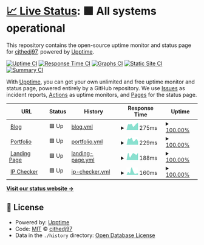 # [📈 Live Status](https://status.cjthedj97.com): <!--live status--> **🟩 All systems operational**

This repository contains the open-source uptime monitor and status page for [cjthedj97](https://status.cjthedj97.com), powered by [Upptime](https://github.com/upptime/upptime).

[![Uptime CI](https://github.com/cjthedj97/status.cjthedj97.com/workflows/Uptime%20CI/badge.svg)](https://github.com/cjthedj97/status.cjthedj97.com/actions?query=workflow%3A%22Uptime+CI%22)
[![Response Time CI](https://github.com/cjthedj97/status.cjthedj97.com/workflows/Response%20Time%20CI/badge.svg)](https://github.com/cjthedj97/status.cjthedj97.com/actions?query=workflow%3A%22Response+Time+CI%22)
[![Graphs CI](https://github.com/cjthedj97/status.cjthedj97.com/workflows/Graphs%20CI/badge.svg)](https://github.com/cjthedj97/status.cjthedj97.com/actions?query=workflow%3A%22Graphs+CI%22)
[![Static Site CI](https://github.com/cjthedj97/status.cjthedj97.com/workflows/Static%20Site%20CI/badge.svg)](https://github.com/cjthedj97/status.cjthedj97.com/actions?query=workflow%3A%22Static+Site+CI%22)
[![Summary CI](https://github.com/cjthedj97/status.cjthedj97.com/workflows/Summary%20CI/badge.svg)](https://github.com/cjthedj97/status.cjthedj97.com/actions?query=workflow%3A%22Summary+CI%22)

With [Upptime](https://upptime.js.org), you can get your own unlimited and free uptime monitor and status page, powered entirely by a GitHub repository. We use [Issues](https://github.com/cjthedj97/status.cjthedj97.com/issues) as incident reports, [Actions](https://github.com/cjthedj97/status.cjthedj97.com/actions) as uptime monitors, and [Pages](https://status.cjthedj97.com) for the status page.

<!--start: status pages-->
<!-- This summary is generated by Upptime (https://github.com/upptime/upptime) -->
<!-- Do not edit this manually, your changes will be overwritten -->
<!-- prettier-ignore -->
| URL | Status | History | Response Time | Uptime |
| --- | ------ | ------- | ------------- | ------ |
| <img alt="" src="https://cjthedj97.me/assets/favicon.ico" height="13"> [Blog](https://blog.cjthedj97.me) | 🟩 Up | [blog.yml](https://github.com/cjthedj97/status.cjthedj97.me/commits/HEAD/history/blog.yml) | <details><summary><img alt="Response time graph" src="./graphs/blog/response-time-week.png" height="20"> 275ms</summary><br><a href="https://status.cjthedj97.me/history/blog"><img alt="Response time 196" src="https://img.shields.io/endpoint?url=https%3A%2F%2Fraw.githubusercontent.com%2Fcjthedj97%2Fstatus.cjthedj97.me%2FHEAD%2Fapi%2Fblog%2Fresponse-time.json"></a><br><a href="https://status.cjthedj97.me/history/blog"><img alt="24-hour response time 279" src="https://img.shields.io/endpoint?url=https%3A%2F%2Fraw.githubusercontent.com%2Fcjthedj97%2Fstatus.cjthedj97.me%2FHEAD%2Fapi%2Fblog%2Fresponse-time-day.json"></a><br><a href="https://status.cjthedj97.me/history/blog"><img alt="7-day response time 275" src="https://img.shields.io/endpoint?url=https%3A%2F%2Fraw.githubusercontent.com%2Fcjthedj97%2Fstatus.cjthedj97.me%2FHEAD%2Fapi%2Fblog%2Fresponse-time-week.json"></a><br><a href="https://status.cjthedj97.me/history/blog"><img alt="30-day response time 249" src="https://img.shields.io/endpoint?url=https%3A%2F%2Fraw.githubusercontent.com%2Fcjthedj97%2Fstatus.cjthedj97.me%2FHEAD%2Fapi%2Fblog%2Fresponse-time-month.json"></a><br><a href="https://status.cjthedj97.me/history/blog"><img alt="1-year response time 205" src="https://img.shields.io/endpoint?url=https%3A%2F%2Fraw.githubusercontent.com%2Fcjthedj97%2Fstatus.cjthedj97.me%2FHEAD%2Fapi%2Fblog%2Fresponse-time-year.json"></a></details> | <details><summary><a href="https://status.cjthedj97.me/history/blog">100.00%</a></summary><a href="https://status.cjthedj97.me/history/blog"><img alt="All-time uptime 99.94%" src="https://img.shields.io/endpoint?url=https%3A%2F%2Fraw.githubusercontent.com%2Fcjthedj97%2Fstatus.cjthedj97.me%2FHEAD%2Fapi%2Fblog%2Fuptime.json"></a><br><a href="https://status.cjthedj97.me/history/blog"><img alt="24-hour uptime 100.00%" src="https://img.shields.io/endpoint?url=https%3A%2F%2Fraw.githubusercontent.com%2Fcjthedj97%2Fstatus.cjthedj97.me%2FHEAD%2Fapi%2Fblog%2Fuptime-day.json"></a><br><a href="https://status.cjthedj97.me/history/blog"><img alt="7-day uptime 100.00%" src="https://img.shields.io/endpoint?url=https%3A%2F%2Fraw.githubusercontent.com%2Fcjthedj97%2Fstatus.cjthedj97.me%2FHEAD%2Fapi%2Fblog%2Fuptime-week.json"></a><br><a href="https://status.cjthedj97.me/history/blog"><img alt="30-day uptime 100.00%" src="https://img.shields.io/endpoint?url=https%3A%2F%2Fraw.githubusercontent.com%2Fcjthedj97%2Fstatus.cjthedj97.me%2FHEAD%2Fapi%2Fblog%2Fuptime-month.json"></a><br><a href="https://status.cjthedj97.me/history/blog"><img alt="1-year uptime 100.00%" src="https://img.shields.io/endpoint?url=https%3A%2F%2Fraw.githubusercontent.com%2Fcjthedj97%2Fstatus.cjthedj97.me%2FHEAD%2Fapi%2Fblog%2Fuptime-year.json"></a></details>
| <img alt="" src="https://cjthedj97.me/assets/favicon.ico" height="13"> [Portfolio](https://portfolio.cjthedj97.me) | 🟩 Up | [portfolio.yml](https://github.com/cjthedj97/status.cjthedj97.me/commits/HEAD/history/portfolio.yml) | <details><summary><img alt="Response time graph" src="./graphs/portfolio/response-time-week.png" height="20"> 229ms</summary><br><a href="https://status.cjthedj97.me/history/portfolio"><img alt="Response time 191" src="https://img.shields.io/endpoint?url=https%3A%2F%2Fraw.githubusercontent.com%2Fcjthedj97%2Fstatus.cjthedj97.me%2FHEAD%2Fapi%2Fportfolio%2Fresponse-time.json"></a><br><a href="https://status.cjthedj97.me/history/portfolio"><img alt="24-hour response time 301" src="https://img.shields.io/endpoint?url=https%3A%2F%2Fraw.githubusercontent.com%2Fcjthedj97%2Fstatus.cjthedj97.me%2FHEAD%2Fapi%2Fportfolio%2Fresponse-time-day.json"></a><br><a href="https://status.cjthedj97.me/history/portfolio"><img alt="7-day response time 229" src="https://img.shields.io/endpoint?url=https%3A%2F%2Fraw.githubusercontent.com%2Fcjthedj97%2Fstatus.cjthedj97.me%2FHEAD%2Fapi%2Fportfolio%2Fresponse-time-week.json"></a><br><a href="https://status.cjthedj97.me/history/portfolio"><img alt="30-day response time 213" src="https://img.shields.io/endpoint?url=https%3A%2F%2Fraw.githubusercontent.com%2Fcjthedj97%2Fstatus.cjthedj97.me%2FHEAD%2Fapi%2Fportfolio%2Fresponse-time-month.json"></a><br><a href="https://status.cjthedj97.me/history/portfolio"><img alt="1-year response time 204" src="https://img.shields.io/endpoint?url=https%3A%2F%2Fraw.githubusercontent.com%2Fcjthedj97%2Fstatus.cjthedj97.me%2FHEAD%2Fapi%2Fportfolio%2Fresponse-time-year.json"></a></details> | <details><summary><a href="https://status.cjthedj97.me/history/portfolio">100.00%</a></summary><a href="https://status.cjthedj97.me/history/portfolio"><img alt="All-time uptime 99.94%" src="https://img.shields.io/endpoint?url=https%3A%2F%2Fraw.githubusercontent.com%2Fcjthedj97%2Fstatus.cjthedj97.me%2FHEAD%2Fapi%2Fportfolio%2Fuptime.json"></a><br><a href="https://status.cjthedj97.me/history/portfolio"><img alt="24-hour uptime 100.00%" src="https://img.shields.io/endpoint?url=https%3A%2F%2Fraw.githubusercontent.com%2Fcjthedj97%2Fstatus.cjthedj97.me%2FHEAD%2Fapi%2Fportfolio%2Fuptime-day.json"></a><br><a href="https://status.cjthedj97.me/history/portfolio"><img alt="7-day uptime 100.00%" src="https://img.shields.io/endpoint?url=https%3A%2F%2Fraw.githubusercontent.com%2Fcjthedj97%2Fstatus.cjthedj97.me%2FHEAD%2Fapi%2Fportfolio%2Fuptime-week.json"></a><br><a href="https://status.cjthedj97.me/history/portfolio"><img alt="30-day uptime 100.00%" src="https://img.shields.io/endpoint?url=https%3A%2F%2Fraw.githubusercontent.com%2Fcjthedj97%2Fstatus.cjthedj97.me%2FHEAD%2Fapi%2Fportfolio%2Fuptime-month.json"></a><br><a href="https://status.cjthedj97.me/history/portfolio"><img alt="1-year uptime 100.00%" src="https://img.shields.io/endpoint?url=https%3A%2F%2Fraw.githubusercontent.com%2Fcjthedj97%2Fstatus.cjthedj97.me%2FHEAD%2Fapi%2Fportfolio%2Fuptime-year.json"></a></details>
| <img alt="" src="https://icons.duckduckgo.com/ip3/cjthedj97.me.ico" height="13"> [Landing Page](https://cjthedj97.me) | 🟩 Up | [landing-page.yml](https://github.com/cjthedj97/status.cjthedj97.me/commits/HEAD/history/landing-page.yml) | <details><summary><img alt="Response time graph" src="./graphs/landing-page/response-time-week.png" height="20"> 188ms</summary><br><a href="https://status.cjthedj97.me/history/landing-page"><img alt="Response time 158" src="https://img.shields.io/endpoint?url=https%3A%2F%2Fraw.githubusercontent.com%2Fcjthedj97%2Fstatus.cjthedj97.me%2FHEAD%2Fapi%2Flanding-page%2Fresponse-time.json"></a><br><a href="https://status.cjthedj97.me/history/landing-page"><img alt="24-hour response time 273" src="https://img.shields.io/endpoint?url=https%3A%2F%2Fraw.githubusercontent.com%2Fcjthedj97%2Fstatus.cjthedj97.me%2FHEAD%2Fapi%2Flanding-page%2Fresponse-time-day.json"></a><br><a href="https://status.cjthedj97.me/history/landing-page"><img alt="7-day response time 188" src="https://img.shields.io/endpoint?url=https%3A%2F%2Fraw.githubusercontent.com%2Fcjthedj97%2Fstatus.cjthedj97.me%2FHEAD%2Fapi%2Flanding-page%2Fresponse-time-week.json"></a><br><a href="https://status.cjthedj97.me/history/landing-page"><img alt="30-day response time 160" src="https://img.shields.io/endpoint?url=https%3A%2F%2Fraw.githubusercontent.com%2Fcjthedj97%2Fstatus.cjthedj97.me%2FHEAD%2Fapi%2Flanding-page%2Fresponse-time-month.json"></a><br><a href="https://status.cjthedj97.me/history/landing-page"><img alt="1-year response time 158" src="https://img.shields.io/endpoint?url=https%3A%2F%2Fraw.githubusercontent.com%2Fcjthedj97%2Fstatus.cjthedj97.me%2FHEAD%2Fapi%2Flanding-page%2Fresponse-time-year.json"></a></details> | <details><summary><a href="https://status.cjthedj97.me/history/landing-page">100.00%</a></summary><a href="https://status.cjthedj97.me/history/landing-page"><img alt="All-time uptime 100.00%" src="https://img.shields.io/endpoint?url=https%3A%2F%2Fraw.githubusercontent.com%2Fcjthedj97%2Fstatus.cjthedj97.me%2FHEAD%2Fapi%2Flanding-page%2Fuptime.json"></a><br><a href="https://status.cjthedj97.me/history/landing-page"><img alt="24-hour uptime 100.00%" src="https://img.shields.io/endpoint?url=https%3A%2F%2Fraw.githubusercontent.com%2Fcjthedj97%2Fstatus.cjthedj97.me%2FHEAD%2Fapi%2Flanding-page%2Fuptime-day.json"></a><br><a href="https://status.cjthedj97.me/history/landing-page"><img alt="7-day uptime 100.00%" src="https://img.shields.io/endpoint?url=https%3A%2F%2Fraw.githubusercontent.com%2Fcjthedj97%2Fstatus.cjthedj97.me%2FHEAD%2Fapi%2Flanding-page%2Fuptime-week.json"></a><br><a href="https://status.cjthedj97.me/history/landing-page"><img alt="30-day uptime 100.00%" src="https://img.shields.io/endpoint?url=https%3A%2F%2Fraw.githubusercontent.com%2Fcjthedj97%2Fstatus.cjthedj97.me%2FHEAD%2Fapi%2Flanding-page%2Fuptime-month.json"></a><br><a href="https://status.cjthedj97.me/history/landing-page"><img alt="1-year uptime 100.00%" src="https://img.shields.io/endpoint?url=https%3A%2F%2Fraw.githubusercontent.com%2Fcjthedj97%2Fstatus.cjthedj97.me%2FHEAD%2Fapi%2Flanding-page%2Fuptime-year.json"></a></details>
| <img alt="" src="https://cjthedj97.me/assets/favicon.ico" height="13"> [IP Checker](https://ip.cjthedj97.me) | 🟩 Up | [ip-checker.yml](https://github.com/cjthedj97/status.cjthedj97.me/commits/HEAD/history/ip-checker.yml) | <details><summary><img alt="Response time graph" src="./graphs/ip-checker/response-time-week.png" height="20"> 160ms</summary><br><a href="https://status.cjthedj97.me/history/ip-checker"><img alt="Response time 162" src="https://img.shields.io/endpoint?url=https%3A%2F%2Fraw.githubusercontent.com%2Fcjthedj97%2Fstatus.cjthedj97.me%2FHEAD%2Fapi%2Fip-checker%2Fresponse-time.json"></a><br><a href="https://status.cjthedj97.me/history/ip-checker"><img alt="24-hour response time 90" src="https://img.shields.io/endpoint?url=https%3A%2F%2Fraw.githubusercontent.com%2Fcjthedj97%2Fstatus.cjthedj97.me%2FHEAD%2Fapi%2Fip-checker%2Fresponse-time-day.json"></a><br><a href="https://status.cjthedj97.me/history/ip-checker"><img alt="7-day response time 160" src="https://img.shields.io/endpoint?url=https%3A%2F%2Fraw.githubusercontent.com%2Fcjthedj97%2Fstatus.cjthedj97.me%2FHEAD%2Fapi%2Fip-checker%2Fresponse-time-week.json"></a><br><a href="https://status.cjthedj97.me/history/ip-checker"><img alt="30-day response time 127" src="https://img.shields.io/endpoint?url=https%3A%2F%2Fraw.githubusercontent.com%2Fcjthedj97%2Fstatus.cjthedj97.me%2FHEAD%2Fapi%2Fip-checker%2Fresponse-time-month.json"></a><br><a href="https://status.cjthedj97.me/history/ip-checker"><img alt="1-year response time 147" src="https://img.shields.io/endpoint?url=https%3A%2F%2Fraw.githubusercontent.com%2Fcjthedj97%2Fstatus.cjthedj97.me%2FHEAD%2Fapi%2Fip-checker%2Fresponse-time-year.json"></a></details> | <details><summary><a href="https://status.cjthedj97.me/history/ip-checker">100.00%</a></summary><a href="https://status.cjthedj97.me/history/ip-checker"><img alt="All-time uptime 99.43%" src="https://img.shields.io/endpoint?url=https%3A%2F%2Fraw.githubusercontent.com%2Fcjthedj97%2Fstatus.cjthedj97.me%2FHEAD%2Fapi%2Fip-checker%2Fuptime.json"></a><br><a href="https://status.cjthedj97.me/history/ip-checker"><img alt="24-hour uptime 100.00%" src="https://img.shields.io/endpoint?url=https%3A%2F%2Fraw.githubusercontent.com%2Fcjthedj97%2Fstatus.cjthedj97.me%2FHEAD%2Fapi%2Fip-checker%2Fuptime-day.json"></a><br><a href="https://status.cjthedj97.me/history/ip-checker"><img alt="7-day uptime 100.00%" src="https://img.shields.io/endpoint?url=https%3A%2F%2Fraw.githubusercontent.com%2Fcjthedj97%2Fstatus.cjthedj97.me%2FHEAD%2Fapi%2Fip-checker%2Fuptime-week.json"></a><br><a href="https://status.cjthedj97.me/history/ip-checker"><img alt="30-day uptime 100.00%" src="https://img.shields.io/endpoint?url=https%3A%2F%2Fraw.githubusercontent.com%2Fcjthedj97%2Fstatus.cjthedj97.me%2FHEAD%2Fapi%2Fip-checker%2Fuptime-month.json"></a><br><a href="https://status.cjthedj97.me/history/ip-checker"><img alt="1-year uptime 99.84%" src="https://img.shields.io/endpoint?url=https%3A%2F%2Fraw.githubusercontent.com%2Fcjthedj97%2Fstatus.cjthedj97.me%2FHEAD%2Fapi%2Fip-checker%2Fuptime-year.json"></a></details>

<!--end: status pages-->

[**Visit our status website →**](https://status.cjthedj97.com)

## 📄 License

- Powered by: [Upptime](https://github.com/upptime/upptime)
- Code: [MIT](./LICENSE) © [cjthedj97](https://status.cjthedj97.com)
- Data in the `./history` directory: [Open Database License](https://opendatacommons.org/licenses/odbl/1-0/)
